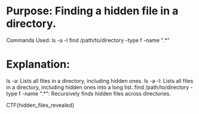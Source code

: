 # Purpose: Finding a hidden file in a directory.

Commands Used:
ls -a -l
find /path/to/directory -type f -name ".*"

# Explanation:
ls -a: Lists all files in a directory, including hidden ones.
ls -a -l: Lists all files in a directory, including hidden ones into a long list.
find /path/to/directory -type f -name ".*": Recursively finds hidden files across directories.

CTF{hidden_files_revealed}

